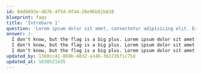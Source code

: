```yaml
---
id: 8dd8693e-d67b-4f5d-9f44-20e96b81b838
blueprint: faqs
title: 'Întrebare 1'
question: 'Lorem ipsum dolor sit amet, consectetur adipisicing elit. Esse, voluptates ?'
answer: |-
  I don't know, but the flag is a big plus. Lorem ipsum dolor sit amet consectetur adipisicing elit. Quas cupiditate laboriosam fugiat.
  I don't know, but the flag is a big plus. Lorem ipsum dolor sit amet consectetur adipisicing elit. Quas cupiditate laboriosam fugiat.
  I don't know, but the flag is a big plus. Lorem ipsum dolor sit amet consectetur adipisicing elit. Quas cupiditate laboriosam fugiat.
updated_by: 1360cc41-869b-4832-a14b-363726f1c75d
updated_at: 1638521435
---
```

